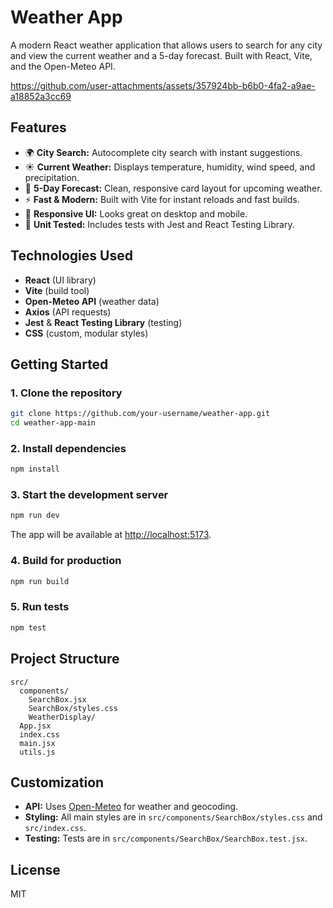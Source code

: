 # Weather App

A modern React weather application that allows users to search for any city and view the current weather and a 5-day forecast. Built with React, Vite, and the Open-Meteo API.




https://github.com/user-attachments/assets/357924bb-b6b0-4fa2-a9ae-a18852a3cc69




## Features

- 🌍 **City Search:** Autocomplete city search with instant suggestions.
- ☀️ **Current Weather:** Displays temperature, humidity, wind speed, and precipitation.
- 📅 **5-Day Forecast:** Clean, responsive card layout for upcoming weather.
- ⚡ **Fast & Modern:** Built with Vite for instant reloads and fast builds.
- 🎨 **Responsive UI:** Looks great on desktop and mobile.
- 🧪 **Unit Tested:** Includes tests with Jest and React Testing Library.

## Technologies Used

- **React** (UI library)
- **Vite** (build tool)
- **Open-Meteo API** (weather data)
- **Axios** (API requests)
- **Jest** & **React Testing Library** (testing)
- **CSS** (custom, modular styles)

## Getting Started

### 1. Clone the repository

```bash
git clone https://github.com/your-username/weather-app.git
cd weather-app-main
```

### 2. Install dependencies

```bash
npm install
```

### 3. Start the development server

```bash
npm run dev
```

The app will be available at [http://localhost:5173](http://localhost:5173).

### 4. Build for production

```bash
npm run build
```

### 5. Run tests

```bash
npm test
```

## Project Structure

```
src/
  components/
    SearchBox.jsx
    SearchBox/styles.css
    WeatherDisplay/
  App.jsx
  index.css
  main.jsx
  utils.js
```

## Customization

- **API:** Uses [Open-Meteo](https://open-meteo.com/) for weather and geocoding.
- **Styling:** All main styles are in `src/components/SearchBox/styles.css` and `src/index.css`.
- **Testing:** Tests are in `src/components/SearchBox/SearchBox.test.jsx`.

## License

MIT


